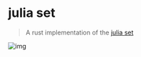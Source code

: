 # julia set

> A rust implementation of the [julia set][0]

![img](output.png)


[0]: https://en.wikipedia.org/wiki/Julia_set
